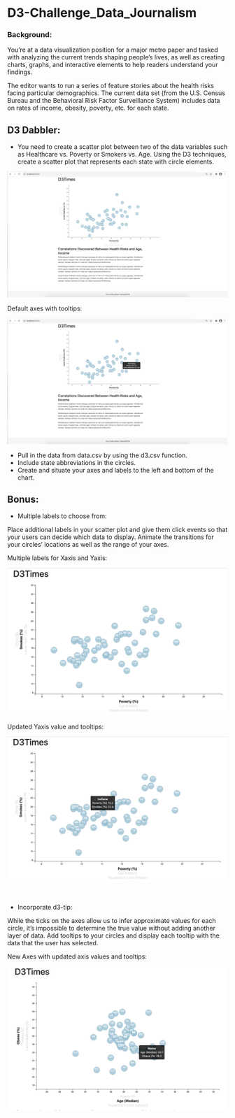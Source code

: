 # D3-Challenge_Data_Journalism

### Background:

You’re at a data visualization position for a major metro paper and tasked with analyzing the current trends shaping people’s lives, as well as creating charts, graphs, and interactive elements to help readers understand your findings.

The editor wants to run a series of feature stories about the health risks facing particular demographics. The current data set (from the U.S. Census Bureau and the Behavioral Risk Factor Surveillance System) includes data on rates of income, obesity, poverty, etc. for each state.

## D3 Dabbler:

* You need to create a scatter plot between two of the data variables such as Healthcare vs. Poverty or Smokers vs. Age.
Using the D3 techniques, create a scatter plot that represents each state with circle elements.

![](https://github.com/poonam-ux/D3-Challenge-census_data_visualization/blob/main/D3_data_journalism/Images/default_chart_sm.png)

Default axes with tooltips:

![](https://github.com/poonam-ux/D3-Challenge-census_data_visualization/blob/main/D3_data_journalism/Images/default_axes_with_tooltip_sm.png)

* Pull in the data from data.csv by using the d3.csv function. 
* Include state abbreviations in the circles.
* Create and situate your axes and labels to the left and bottom of the chart.

## Bonus:

* Multiple labels to choose from: 

Place additional labels in your scatter plot and give them click events so that your users can decide which data to display. Animate the transitions for your circles’ locations as well as the range of your axes.

Multiple labels for Xaxis and Yaxis: 

![](https://github.com/poonam-ux/D3-Challenge-census_data_visualization/blob/main/D3_data_journalism/Images/new_Yaxis_selected_sm.png)

Updated Yaxis value and tooltips:

![](https://github.com/poonam-ux/D3-Challenge-census_data_visualization/blob/main/D3_data_journalism/Images/updated_axis_labels_and_values_sm.png)

![]()

* Incorporate d3-tip:

While the ticks on the axes allow us to infer approximate values for each circle, it’s impossible to determine the true value without adding another layer of data. Add tooltips to your circles and display each tooltip with the data that the user has selected.

New Axes with updated axis values and tooltips:

![](https://github.com/poonam-ux/D3-Challenge-census_data_visualization/blob/main/D3_data_journalism/Images/new_axes_with_updated_tooltips_sm.png)

